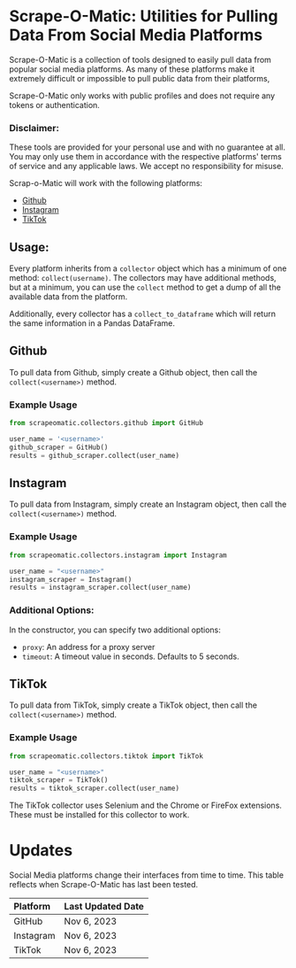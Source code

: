 # Scrape-O-Matic: Utilities for Pulling Data From Social Media Platforms

Scrape-O-Matic is a collection of tools designed to easily pull data from popular social media platforms. As many of these platforms make it extremely difficult or impossible to pull public data from their platforms, 

Scrape-O-Matic only works with public profiles and does not require any tokens or authentication.

### Disclaimer:
These tools are provided for your personal use and with no guarantee at all.  You may only use them in accordance with the respective platforms' terms of service and any applicable laws.  We accept no responsibility for misuse.

Scrap-o-Matic will work with the following platforms:

* [Github](#github)
* [Instagram](#instagram)
* [TikTok](#tiktok)

## Usage:
Every platform inherits from a `collector` object which has a minimum of one method: `collect(username)`.  The collectors may have additional methods, but at a minimum, you can use the `collect` method to get a dump of all the available data from the platform.

Additionally, every collector has a `collect_to_dataframe` which will return the same information in a Pandas DataFrame.

## Github
To pull data from Github, simply create a Github object, then call the `collect(<username>)` method.

### Example Usage

```python
from scrapeomatic.collectors.github import GitHub

user_name = '<username>'
github_scraper = GitHub()
results = github_scraper.collect(user_name)
```

## Instagram
To pull data from Instagram, simply create an Instagram object, then call the `collect(<username>)` method.

### Example Usage

```python
from scrapeomatic.collectors.instagram import Instagram

user_name = "<username>"
instagram_scraper = Instagram()
results = instagram_scraper.collect(user_name)
```

### Additional Options:
In the constructor, you can specify two additional options:

* `proxy`: An address for a proxy server
* `timeout`:  A timeout value in seconds.  Defaults to 5 seconds.

## TikTok
To pull data from TikTok, simply create a TikTok object, then call the `collect(<username>)` method.

### Example Usage

```python
from scrapeomatic.collectors.tiktok import TikTok

user_name = "<username>"
tiktok_scraper = TikTok()
results = tiktok_scraper.collect(user_name)
```

The TikTok collector uses Selenium and the Chrome or FireFox extensions.  These must be installed for this collector to work.


# Updates
Social Media platforms change their interfaces from time to time.  This table reflects when Scrape-O-Matic has last been tested.

| Platform | Last Updated Date |
|:---------|:-------------------|
| GitHub | Nov 6, 2023       |
| Instagram | Nov 6, 2023 |
 | TikTok | Nov 6, 2023 | 

